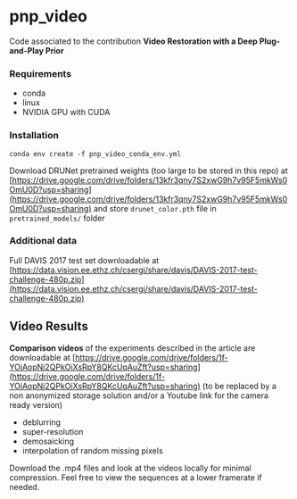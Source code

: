 # pnp_video

Code associated to the contribution **Video Restoration with a Deep Plug-and-Play Prior**

### Requirements
  - conda
  - linux
  - NVIDIA GPU with CUDA

### Installation

```conda env create -f pnp_video_conda_env.yml```

Download DRUNet pretrained weights (too large to be stored in this repo) at [https://drive.google.com/drive/folders/13kfr3qny7S2xwG9h7v95F5mkWs0OmU0D?usp=sharing](https://drive.google.com/drive/folders/13kfr3qny7S2xwG9h7v95F5mkWs0OmU0D?usp=sharing) and store `drunet_color.pth` file in `pretrained_models/` folder

### Additional data

Full DAVIS 2017 test set downloadable at [https://data.vision.ee.ethz.ch/csergi/share/davis/DAVIS-2017-test-challenge-480p.zip](https://data.vision.ee.ethz.ch/csergi/share/davis/DAVIS-2017-test-challenge-480p.zip)

## Video Results

**Comparison videos** of the experiments described in the article are downloadable at [https://drive.google.com/drive/folders/1f-YOjAopNj2QPkOiXsRpY8QKcUqAuZft?usp=sharing](https://drive.google.com/drive/folders/1f-YOjAopNj2QPkOiXsRpY8QKcUqAuZft?usp=sharing) (to be replaced by a non anonymized storage solution and/or a Youtube link for the camera ready version)
  - deblurring
  - super-resolution
  - demosaicking
  - interpolation of random missing pixels
 
 Download the .mp4 files and look at the videos locally for minimal compression. Feel free to view the sequences at a lower framerate if needed.
